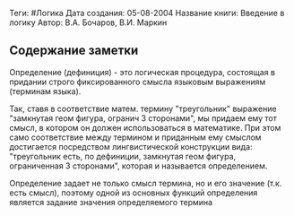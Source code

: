 Теги: #Логика
Дата создания: 05-08-2004
Название книги: Введение в логику
Автор: В.А. Бочаров, В.И. Маркин
## Содержание заметки
Определение (дефиниция) - это логическая процедура, состоящая в придании строго фиксированного смысла языковым выражениям (терминам языка).

Так, ставя в соответствие матем. термину "треугольник" выражение "замкнутая геом фигура, огранич 3 сторонами", мы придаем ему тот смысл, в котором он должен использоваться в математике. При этом само соответствие между термином и приданным ему смыслом достигается посредством лингвистической конструкции вида:
"треугольник есть, по дефиниции, замкнутая геом фигура, ограниченная 3 сторонами", которая и называется определением.

Определение задает не только смысл термина, но и его значение (т.к. есть смысл), поэтому одной из основных функций определения является задание значения определяемого термина 